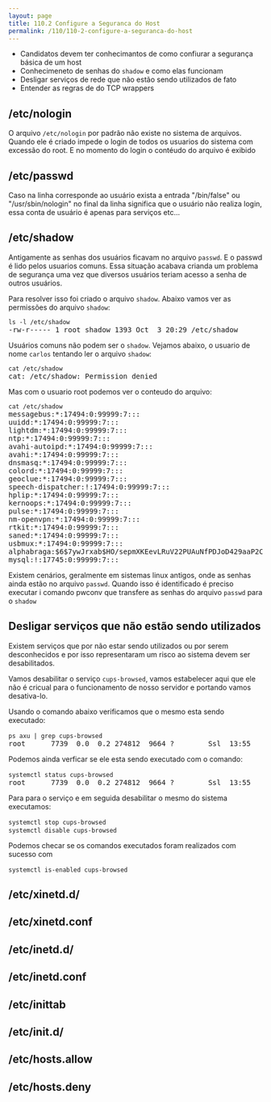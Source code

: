 ```yaml
---
layout: page
title: 110.2 Configure a Seguranca do Host
permalink: /110/110-2-configure-a-seguranca-do-host
---
```


* Candidatos devem ter conhecimantos de como confiurar a segurança básica de um host
* Conhecimeneto de senhas do `shadow` e como elas funcionam
* Desligar serviços de rede que  não estão sendo utilizados de fato
* Entender as regras de do TCP wrappers

## /etc/nologin


O arquivo `/etc/nologin` por padrão não existe no sistema de arquivos. Quando ele é criado impede o login de todos os usuarios do sistema com excessão do root. E no momento do login o contéudo do arquivo é exibido 

## /etc/passwd


Caso na linha corresponde ao usuário exista a entrada "/bin/false" ou "/usr/sbin/nologin" no final da linha significa que o usuário não realiza login, essa conta de usuário é apenas para serviços etc...

## /etc/shadow

Antigamente as senhas dos usuários ficavam no arquivo `passwd`. E o passwd é lido pelos usuarios comuns. Essa situação acabava crianda um problema de segurança uma vez que diversos usuários teriam acesso a senha de outros usuários.

Para resolver isso foi criado o arquivo `shadow`. Abaixo vamos ver as permissões do arquivo `shadow`:

<pre class="command-line language-bash">
<code>ls -l /etc/shadow</code>
-rw-r----- 1 root shadow 1393 Oct  3 20:29 /etc/shadow
</pre>

Usuários comuns não podem ser o `shadow`. Vejamos abaixo, o usuario de nome `carlos` tentando ler o arquivo `shadow`:


<pre class="command-line language-bash">
<code>cat /etc/shadow</code>
cat: /etc/shadow: Permission denied
</pre>

Mas com o usuario root podemos ver o conteudo do arquivo:

<pre class="command-line language-bash" data-user="root">
<code>cat /etc/shadow</code>
messagebus:*:17494:0:99999:7:::
uuidd:*:17494:0:99999:7:::
lightdm:*:17494:0:99999:7:::
ntp:*:17494:0:99999:7:::
avahi-autoipd:*:17494:0:99999:7:::
avahi:*:17494:0:99999:7:::
dnsmasq:*:17494:0:99999:7:::
colord:*:17494:0:99999:7:::
geoclue:*:17494:0:99999:7:::
speech-dispatcher:!:17494:0:99999:7:::
hplip:*:17494:0:99999:7:::
kernoops:*:17494:0:99999:7:::
pulse:*:17494:0:99999:7:::
nm-openvpn:*:17494:0:99999:7:::
rtkit:*:17494:0:99999:7:::
saned:*:17494:0:99999:7:::
usbmux:*:17494:0:99999:7:::
alphabraga:$6$7ywJrxab$HO/sepmXKEevLRuV22PUAuNfPDJoD429aaP2CG/45htoX.lpwPbIjkf7jV6vC3p2Otq4lfW11RUjljt8T8gYd0:17712:0:99999:7:::
mysql:!:17745:0:99999:7:::
</pre>


Existem cenários, geralmente em sistemas linux antigos, onde as senhas ainda estão no arquivo `passwd`. Quando isso é identificado é preciso executar i comando pwconv que transfere as senhas do arquivo `passwd` para o `shadow`


## Desligar serviços que não estão sendo utilizados


Existem serviços que por não estar sendo utilizados ou por serem desconhecidos e por isso representaram um risco ao sistema devem ser desabilitados.


Vamos desabilitar o serviço `cups-browsed`, vamos estabelecer aqui que ele não é cricual para o funcionamento de nosso servidor e portando vamos desativa-lo.

Usando o comando abaixo verificamos que o mesmo esta sendo executado:

<pre class="command-line language-bash">
<code>ps axu | grep cups-browsed </code>	
root      7739  0.0  0.2 274812  9664 ?        Ssl  13:55   0:00 /usr/sbin/cups-browsed
</pre>


Podemos ainda verficar se ele esta sendo executado com o comando: 

<pre class="command-line language-bash">
<code>systemctl status cups-browsed </code>	
root      7739  0.0  0.2 274812  9664 ?        Ssl  13:55   0:00 /usr/sbin/cups-browsed
</pre>


Para para o serviço e em seguida desabilitar o mesmo do sistema executamos:

<pre class="command-line language-bash">
<code>systemctl stop cups-browsed</code>	
<code>systemctl disable cups-browsed</code>	
</pre>

Podemos checar se os comandos executados foram realizados com sucesso com 

<pre class="command-line language-bash">
<code>systemctl is-enabled cups-browsed</code>	
</pre>


## /etc/xinetd.d/

## /etc/xinetd.conf

## /etc/inetd.d/

## /etc/inetd.conf

## /etc/inittab

## /etc/init.d/

## /etc/hosts.allow

## /etc/hosts.deny
